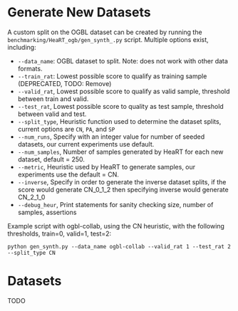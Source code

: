 # Generate New Datasets 

A custom split on the OGBL dataset can be created by running the `benchmarking/HeaRT_ogb/gen_synth_.py` script. Multiple options exist, including:

- `--data_name`: OGBL dataset to split. Note: does not work with other data formats.
- `--train_rat`: Lowest possible score to qualify as training sample (DEPRECATED, TODO: Remove)
- `--valid_rat`, Lowest possible score to qualify as valid sample, threshold between train and valid.
- `--test_rat`, Lowest possible score to quality as test sample, threshold between valid and test.
- `--split_type`, Heuristic function used to determine the dataset splits, current options are `CN`, `PA`, and `SP`
- `--num_runs`, Specify with an integer value for number of seeded datasets, our current experiments use default.
- `--num_samples`, Number of samples generated by HeaRT for each new dataset, default = 250.
- `--metric`, Heuristic used by HeaRT to generate samples, our experiments use the default = CN.
- `--inverse`, Specify in order to generate the inverse dataset splits, if the score would generate CN_0_1_2 then specifying inverse would generate CN_2_1_0
- `--debug_heur`, Print statements for sanity checking size, number of samples, assertions

Example script with ogbl-collab, using the CN heuristic, with the following thresholds, train=0, valid=1, test=2:
```
python gen_synth.py --data_name ogbl-collab --valid_rat 1 --test_rat 2 --split_type CN
```

# Datasets

TODO